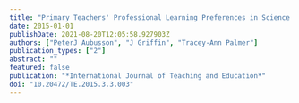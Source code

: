 ```yaml
---
title: "Primary Teachers' Professional Learning Preferences in Science and Technology"
date: 2015-01-01
publishDate: 2021-08-20T12:05:58.927903Z
authors: ["PeterJ Aubusson", "J Griffin", "Tracey-Ann Palmer"]
publication_types: ["2"]
abstract: ""
featured: false
publication: "*International Journal of Teaching and Education*"
doi: "10.20472/TE.2015.3.3.003"
---
```


